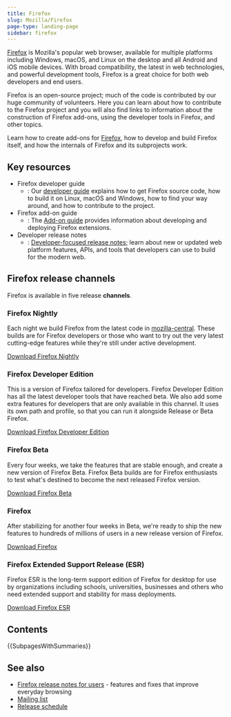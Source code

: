 ```yaml
---
title: Firefox
slug: Mozilla/Firefox
page-type: landing-page
sidebar: firefox
---
```


[Firefox](https://www.firefox.com/en-US/) is Mozilla's popular web browser, available for multiple platforms including Windows, macOS, and Linux on the desktop and all Android and iOS mobile devices. With broad compatibility, the latest in web technologies, and powerful development tools, Firefox is a great choice for both web developers and end users.

Firefox is an open-source project; much of the code is contributed by our huge community of volunteers. Here you can learn about how to contribute to the Firefox project and you will also find links to information about the construction of Firefox add-ons, using the developer tools in Firefox, and other topics.

Learn how to create add-ons for [Firefox](https://www.firefox.com/en-US/), how to develop and build Firefox itself, and how the internals of Firefox and its subprojects work.

## Key resources

- Firefox developer guide
  - : Our [developer guide](https://firefox-source-docs.mozilla.org/contributing/index.html) explains how to get Firefox source code, how to build it on Linux, macOS and Windows, how to find your way around, and how to contribute to the project.
- Firefox add-on guide
  - : The [Add-on guide](/en-US/docs/Mozilla/Add-ons) provides information about developing and deploying Firefox extensions.
- Developer release notes
  - : [Developer-focused release notes](/en-US/docs/Mozilla/Firefox/Releases); learn about new or updated web platform features, APIs, and tools that developers can use to build for the modern web.

## Firefox release channels

Firefox is available in five release **channels**.

### Firefox Nightly

Each night we build Firefox from the latest code in [mozilla-central](https://hg-edge.mozilla.org/mozilla-central/). These builds are for Firefox developers or those who want to try out the very latest cutting-edge features while they're still under active development.

[Download Firefox Nightly](https://www.firefox.com/en-US/channel/desktop/#nightly)

### Firefox Developer Edition

This is a version of Firefox tailored for developers. Firefox Developer Edition has all the latest developer tools that have reached beta. We also add some extra features for developers that are only available in this channel. It uses its own path and profile, so that you can run it alongside Release or Beta Firefox.

[Download Firefox Developer Edition](https://www.firefox.com/en-US/channel/desktop/developer/)

### Firefox Beta

Every four weeks, we take the features that are stable enough, and create a new version of Firefox Beta. Firefox Beta builds are for Firefox enthusiasts to test what's destined to become the next released Firefox version.

[Download Firefox Beta](https://www.firefox.com/en-US/channel/desktop/#beta)

### Firefox

After stabilizing for another four weeks in Beta, we're ready to ship the new features to hundreds of millions of users in a new release version of Firefox.

[Download Firefox](https://www.firefox.com/en-US/)

### Firefox Extended Support Release (ESR)

Firefox ESR is the long-term support edition of Firefox for desktop for use by organizations including schools, universities, businesses and others who need extended support and stability for mass deployments.

[Download Firefox ESR](https://www.firefox.com/en-US/download/all/#product-desktop-esr)

## Contents

{{SubpagesWithSummaries}}

## See also

- [Firefox release notes for users](https://www.firefox.com/en-US/firefox/notes/) - features and fixes that improve everyday browsing
- [Mailing list](https://groups.google.com/a/mozilla.org/g/firefox-dev)
- [Release schedule](https://whattrainisitnow.com/calendar/)
